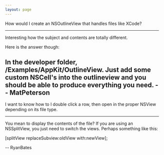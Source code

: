 ```yaml
---
layout: page
---
```


How would I create an NSOutlineView that handles files like XCode?

----

Interesting how the subject and contents are totally different.

Here is the answer though:

In the developer folder, /Examples/AppKit/OutlineView. Just add some custom NSCell's into the outlineview and you should be able to produce everything you need. -- MatPeterson
----
I want to know how to I double click a row, then open in the proper NSView depending on its file type.

----

You mean to display the contents of the file? If you are using an NSSplitView, you just need to switch the views. Perhaps something like this:

    
[splitView replaceSubview:oldView with:newView];


-- RyanBates
